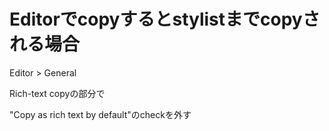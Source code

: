 

# Editorでcopyするとstylistまでcopyされる場合

Editor > General

Rich-text copyの部分で

"Copy as rich text by default"のcheckを外す